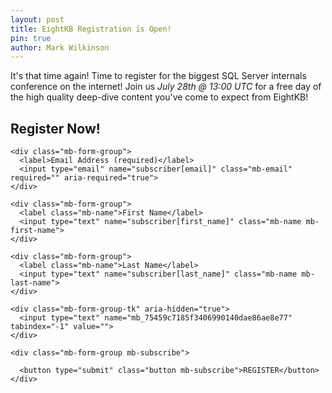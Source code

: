 ```yaml
---
layout: post
title: EightKB Registration is Open!
pin: true
author: Mark Wilkinson
---
```


It's that time again! Time to register for the biggest SQL Server internals conference on the internet! Join us *July 28th @ 13:00 UTC* for a free day of the high quality deep-dive content you've come to expect from EightKB!  

<!--Start Signup Form-->
<div class="mb-embed">
  <!-- You can customize the default success message here -->
  <h2 class="mb-message mb-success-message" default-message="Thank you for registering for EightKB! If you don't receive an email confirming your registration, check your spam folder so you don't miss any future emails (like the link to the conference!)."></h2>
  <h2 class="mb-message mb-error-message"></h2>

  <form method="post" action="https://www.mailblast.io/lists/e0e3d5a9-5288-41e7-b70a-7d0576e5c99e/subscribers/create_external" class="mb-form" novalidate="novalidate">
    <h2 class="mb-form-title">Register Now!</h2>

    <div class="mb-form-group">
      <label>Email Address (required)</label>
      <input type="email" name="subscriber[email]" class="mb-email" required="" aria-required="true">
    </div>

    <div class="mb-form-group">
      <label class="mb-name">First Name</label>
      <input type="text" name="subscriber[first_name]" class="mb-name mb-first-name">
    </div>

    <div class="mb-form-group">
      <label class="mb-name">Last Name</label>
      <input type="text" name="subscriber[last_name]" class="mb-name mb-last-name">
    </div>

    <div class="mb-form-group-tk" aria-hidden="true">
      <input type="text" name="mb_75459c7185f3406990140dae86ae8e77" tabindex="-1" value="">
    </div>

    <div class="mb-form-group mb-subscribe">

      <button type="submit" class="button mb-subscribe">REGISTER</button>
    </div>
  </form>
  <script src="https://cdn.mailblast.io/javascripts/mb-embed-1-2.js"></script>
</div>
<!--End Signup Form-->
